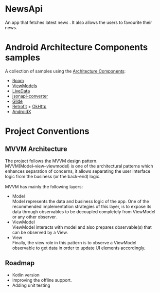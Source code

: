 # NewsApi
An app that fetches latest news . It also allows the users to favourite their news.

Android Architecture Components samples
===================================

A collection of samples using the [Architecture Components](https://developer.android.com/arch):

- [Room](https://developer.android.com/topic/libraries/architecture/room)
- [ViewModels](https://developer.android.com/topic/libraries/architecture/viewmodel)
- [LiveData](https://developer.android.com/topic/libraries/architecture/livedata)
- [jsonapi-converter](https://github.com/jasminb/jsonapi-converter)
- [Glide](https://github.com/bumptech/glide)
- [Retrofit](https://github.com/square/retrofit) + [OkHttp](https://github.com/square/okhttp)
- [AndroidX](https://developer.android.com/topic/libraries/support-library/androidx-rn)


# Project Conventions
## MVVM Architecture 
The project follows the MVVM design pattern.<br>
MVVM(Model–view–viewmodel) is one of the architectural patterns which enhances separation of concerns, it allows separating the user interface logic from the business (or the back-end) logic.<br><br>
MVVM has mainly the following layers:
- Model<br>
Model represents the data and business logic of the app. One of the recommended implementation strategies of this layer, is to expose its data through observables to be decoupled completely from ViewModel or any other observer.
- ViewModel<br>
ViewModel interacts with model and also prepares observable(s) that can be observed by a View.
- View<br>
Finally, the view role in this pattern is to observe a ViewModel observable to get data in order to update UI elements accordingly.


## Roadmap

- Kotlin version
- Improving the offline support.
- Adding unit testing

